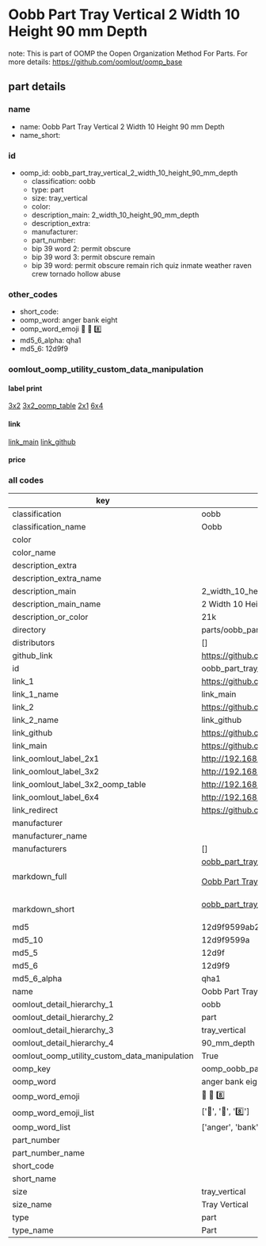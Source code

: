 # Oobb Part Tray Vertical 2 Width 10 Height 90 mm Depth  

note: This is part of OOMP the Oopen Organization Method For Parts. For more details: https://github.com/oomlout/oomp_base

##  part details
  







### name
* name: Oobb Part Tray Vertical 2 Width 10 Height 90 mm Depth
* name_short: 
### id
* oomp_id: oobb_part_tray_vertical_2_width_10_height_90_mm_depth
  * classification: oobb
  * type: part
  * size: tray_vertical
  * color: 
  * description_main: 2_width_10_height_90_mm_depth
  * description_extra: 
  * manufacturer: 
  * part_number: 
  * bip 39 word 2: permit obscure
  * bip 39 word 3: permit obscure remain
  * bip 39 word: permit obscure remain rich quiz inmate weather raven crew tornado hollow abuse

### other_codes
* short_code: 
* oomp_word: anger bank eight
* oomp_word_emoji :anger: :bank: :eight:
* md5_6_alpha: qha1
* md5_6: 12d9f9






### oomlout_oomp_utility_custom_data_manipulation
#### label print
[3x2](http://192.168.1.245:1112/?label=oomp%20qha1)
[3x2_oomp_table](http://192.168.1.108:1112/?label=oomp%20qha1)
[2x1](http://192.168.1.242:1112/?label=oomp%20qha1)
[6x4](http://192.168.1.55:1112/?label=oomp%20qha1)    

#### link

[link_main](https://github.com/oomlout/oomlout_oomp_version_1_messy/tree/main/parts/oobb_part_tray_vertical_2_width_10_height_90_mm_depth) [link_github](https://github.com/oomlout/oomlout_oomp_version_1_messy/tree/main/parts/oobb_part_tray_vertical_2_width_10_height_90_mm_depth)                             

#### price







### all codes 
| key | value |  
| --- | --- |  
| classification | oobb |  
| classification_name | Oobb |  
| color |  |  
| color_name |  |  
| description_extra |  |  
| description_extra_name |  |  
| description_main | 2_width_10_height_90_mm_depth |  
| description_main_name | 2 Width 10 Height 90 mm Depth |  
| description_or_color | 21k |  
| directory | parts/oobb_part_tray_vertical_2_width_10_height_90_mm_depth |  
| distributors | [] |  
| github_link | https://github.com/oomlout/oomlout_oomp_part_src/tree/main/parts/oobb_part_tray_vertical_2_width_10_height_90_mm_depth |  
| id | oobb_part_tray_vertical_2_width_10_height_90_mm_depth |  
| link_1 | https://github.com/oomlout/oomlout_oomp_version_1_messy/tree/main/parts/oobb_part_tray_vertical_2_width_10_height_90_mm_depth |  
| link_1_name | link_main |  
| link_2 | https://github.com/oomlout/oomlout_oomp_version_1_messy/tree/main/parts/oobb_part_tray_vertical_2_width_10_height_90_mm_depth |  
| link_2_name | link_github |  
| link_github | https://github.com/oomlout/oomlout_oomp_version_1_messy/tree/main/parts/oobb_part_tray_vertical_2_width_10_height_90_mm_depth |  
| link_main | https://github.com/oomlout/oomlout_oomp_version_1_messy/tree/main/parts/oobb_part_tray_vertical_2_width_10_height_90_mm_depth |  
| link_oomlout_label_2x1 | http://192.168.1.242:1112/?label=oomp%20qha1 |  
| link_oomlout_label_3x2 | http://192.168.1.245:1112/?label=oomp%20qha1 |  
| link_oomlout_label_3x2_oomp_table | http://192.168.1.108:1112/?label=oomp%20qha1 |  
| link_oomlout_label_6x4 | http://192.168.1.55:1112/?label=oomp%20qha1 |  
| link_redirect | https://github.com/oomlout/oomlout_oomp_version_1_messy/tree/main/parts/oobb_part_tray_vertical_2_width_10_height_90_mm_depth |  
| manufacturer |  |  
| manufacturer_name |  |  
| manufacturers | [] |  
| markdown_full | [oobb_part_tray_vertical_2_width_10_height_90_mm_depth](none)<br>[](none)<br>[Oobb Part Tray Vertical 2 Width 10 Height 90 Mm Depth](none)<br><br> |  
| markdown_short | [oobb_part_tray_vertical_2_width_10_height_90_mm_depth](none)<br><br> |  
| md5 | 12d9f9599ab27f15d157fb956b261519 |  
| md5_10 | 12d9f9599a |  
| md5_5 | 12d9f |  
| md5_6 | 12d9f9 |  
| md5_6_alpha | qha1 |  
| name | Oobb Part Tray Vertical 2 Width 10 Height 90 mm Depth |  
| oomlout_detail_hierarchy_1 | oobb |  
| oomlout_detail_hierarchy_2 | part |  
| oomlout_detail_hierarchy_3 | tray_vertical |  
| oomlout_detail_hierarchy_4 | 90_mm_depth |  
| oomlout_oomp_utility_custom_data_manipulation | True |  
| oomp_key | oomp_oobb_part_tray_vertical_2_width_10_height_90_mm_depth |  
| oomp_word | anger bank eight |  
| oomp_word_emoji | :anger: :bank: :eight: |  
| oomp_word_emoji_list | [':anger:', ':bank:', ':eight:'] |  
| oomp_word_list | ['anger', 'bank', 'eight'] |  
| part_number |  |  
| part_number_name |  |  
| short_code |  |  
| short_name |  |  
| size | tray_vertical |  
| size_name | Tray Vertical |  
| type | part |  
| type_name | Part |  
